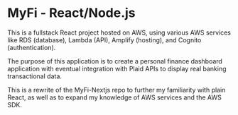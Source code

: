 # MyFi - React/Node.js

This is a fullstack React project hosted on AWS, using various AWS services like RDS (database), Lambda (API), Amplify (hosting), and Cognito (authentication).

The purpose of this application is to create a personal finance dashboard application with eventual integration with Plaid APIs to display real banking transactional data.

This is a rewrite of the MyFi-Nextjs repo to further my familiarity with plain React, as well as to expand my knowledge of AWS services and the AWS SDK.
